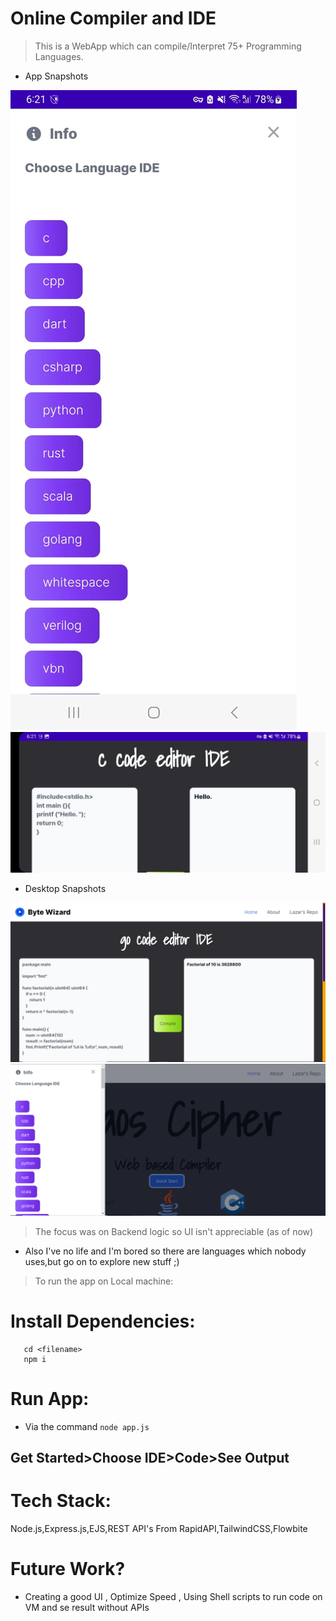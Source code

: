 # Online Compiler and IDE

> This is a WebApp which can compile/Interpret 75+ Programming Languages.

- App Snapshots

![AppView1.PNG](./Snapshots/Appview1.jpg)
![Appview2.PNG](./Snapshots/Appview2.jpg)

- Desktop Snapshots

![Deskview1.PNG](./Snapshots/desktopv2.PNG)
![Deskview1.PNG](./Snapshots/desktopv1.PNG)


>The focus was on Backend logic so UI isn't appreciable (as of now)
- Also I've no life and I'm bored so there are languages which nobody uses,but go on to explore new stuff ;)

> To run the app on Local machine:
# Install Dependencies:
 ```
    cd <filename> 
    npm i 
  ```

# Run App:
- Via the command `node app.js`

## Get Started>Choose IDE>Code>See Output

# Tech Stack:
Node.js,Express.js,EJS,REST API's From RapidAPI,TailwindCSS,Flowbite

# Future Work?
- Creating a good UI , Optimize Speed , Using Shell scripts to run code on VM and se result without APIs
